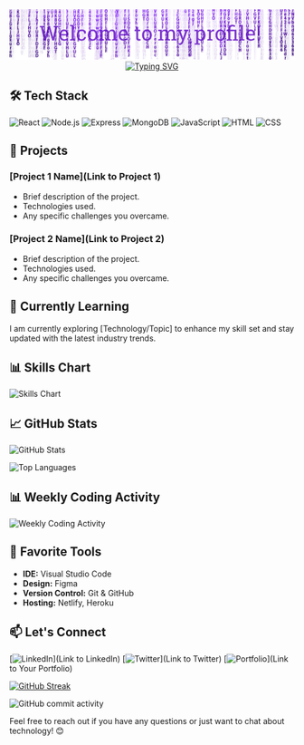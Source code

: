

<img src='./assets/header.png'>

<div align="center">
  <a href="https://git.io/typing-svg">
    <img src="https://readme-typing-svg.demolab.com?font=Roboto&weight=800&size=37&pause=1000&color=7C35CD&center=true&vCenter=true&random=false&width=435&lines=I'm+Minhaj;React+Developer;Frontend+Developer;Mern+Stack+Developer" alt="Typing SVG" />
  </a>
</div>


## 🛠️ Tech Stack

![React](https://img.shields.io/badge/-React-61DAFB?style=flat&logo=react&logoColor=white)
![Node.js](https://img.shields.io/badge/-Node.js-339933?style=flat&logo=node.js&logoColor=white)
![Express](https://img.shields.io/badge/-Express-000000?style=flat&logo=express&logoColor=white)
![MongoDB](https://img.shields.io/badge/-MongoDB-47A248?style=flat&logo=mongodb&logoColor=white)
![JavaScript](https://img.shields.io/badge/-JavaScript-F7DF1E?style=flat&logo=javascript&logoColor=white)
![HTML](https://img.shields.io/badge/-HTML-E34F26?style=flat&logo=html5&logoColor=white)
![CSS](https://img.shields.io/badge/-CSS-1572B6?style=flat&logo=css3&logoColor=white)

## 🚀 Projects

### [Project 1 Name](Link to Project 1)
- Brief description of the project.
- Technologies used.
- Any specific challenges you overcame.

### [Project 2 Name](Link to Project 2)
- Brief description of the project.
- Technologies used.
- Any specific challenges you overcame.

## 🌱 Currently Learning

I am currently exploring [Technology/Topic] to enhance my skill set and stay updated with the latest industry trends.

## 📊 Skills Chart

![Skills Chart](https://github.com/jkminhaj/skills-chart/blob/main/skills-chart.png)

## 📈 GitHub Stats

![GitHub Stats](https://github-readme-stats.vercel.app/api?username=jkminhaj&show_icons=true&count_private=true&hide=contribs,issues&theme=radical)

![Top Languages](https://github-readme-stats.vercel.app/api/top-langs/?username=jkminhaj&layout=compact&theme=radical)

## 📊 Weekly Coding Activity

![Weekly Coding Activity](https://github.com/jkminhaj/weekly-coding-activity/blob/main/coding-activity.png)

## 🔧 Favorite Tools

- **IDE:** Visual Studio Code
- **Design:** Figma
- **Version Control:** Git & GitHub
- **Hosting:** Netlify, Heroku

## 📫 Let's Connect

[![LinkedIn](https://img.shields.io/badge/-LinkedIn-0077B5?style=flat&logo=linkedin&logoColor=white)](Link to LinkedIn)
[![Twitter](https://img.shields.io/badge/-Twitter-1DA1F2?style=flat&logo=twitter&logoColor=white)](Link to Twitter)
[![Portfolio](https://img.shields.io/badge/-Portfolio-000000?style=flat&logo=react&logoColor=white)](Link to Your Portfolio)


[![GitHub Streak](https://github-readme-streak-stats.herokuapp.com?user=jkminhaj&theme=midnight-purple&hide_border=true&card_width=800&hide_longest_streak=true)](https://git.io/streak-stats)


![GitHub commit activity](https://img.shields.io/github/commit-activity/m/jkminhaj/your-repository)


Feel free to reach out if you have any questions or just want to chat about technology! 😊
